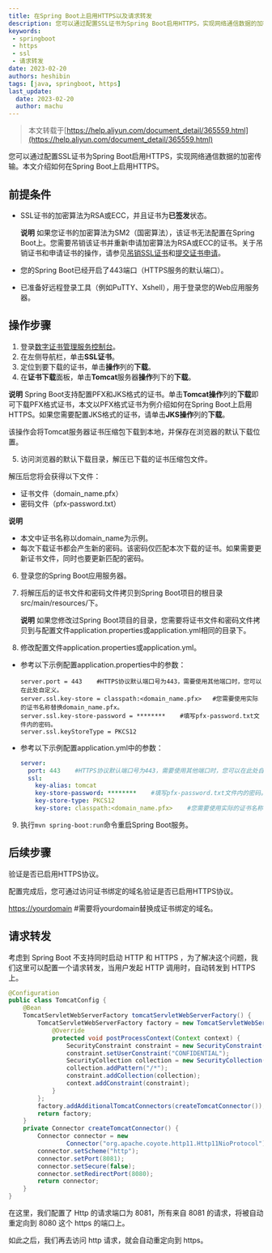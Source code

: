 ```yaml
---
title: 在Spring Boot上启用HTTPS以及请求转发
description: 您可以通过配置SSL证书为Spring Boot启用HTTPS，实现网络通信数据的加密传输。本文介绍如何在Spring Boot上启用HTTPS以及http请求转发至https。
keywords:
 - springboot
 - https
 - ssl
 - 请求转发
date: 2023-02-20
authors: heshibin
tags: [java, springboot, https]
last_update:
  date: 2023-02-20
  author: machu
---
```



> 本文转载于[https://help.aliyun.com/document_detail/365559.html](https://help.aliyun.com/document_detail/365559.html)  


  
您可以通过配置SSL证书为Spring Boot启用HTTPS，实现网络通信数据的加密传输。本文介绍如何在Spring Boot上启用HTTPS。

## 前提条件

- SSL证书的加密算法为RSA或ECC，并且证书为**已签发**状态。

  **说明** 如果您证书的加密算法为SM2（国密算法），该证书无法配置在Spring Boot上。您需要吊销该证书并重新申请加密算法为RSA或ECC的证书。关于吊销证书和申请证书的操作，请参见[吊销SSL证书](https://help.aliyun.com/document_detail/98577.htm#concept-v5s-lxn-yfb)和[提交证书申请](https://help.aliyun.com/document_detail/98574.htm#concept-wxz-3xn-yfb)。

- 您的Spring Boot已经开启了443端口（HTTPS服务的默认端口）。

- 已准备好远程登录工具（例如PuTTY、Xshell），用于登录您的Web应用服务器。



## 操作步骤

1. 登录[数字证书管理服务控制台](https://yundunnext.console.aliyun.com/?p=cas)。
2. 在左侧导航栏，单击**SSL证书**。
3. 定位到要下载的证书，单击**操作**列的**下载**。
4. 在**证书下载**面板，单击**Tomcat**服务器**操作**列下的**下载**。

**说明** Spring Boot支持配置PFX和JKS格式的证书。单击**Tomcat操作**列的**下载**即可下载PFX格式证书，本文以PFX格式证书为例介绍如何在Spring Boot上启用HTTPS。如果您需要配置JKS格式的证书，请单击**JKS操作**列的**下载**。  

该操作会将Tomcat服务器证书压缩包下载到本地，并保存在浏览器的默认下载位置。

5. 访问浏览器的默认下载目录，解压已下载的证书压缩包文件。  

解压后您将会获得以下文件：  

- 证书文件（domain_name.pfx）  
- 密码文件（pfx-password.txt）

**说明** 

- 本文中证书名称以domain_name为示例。  
- 每次下载证书都会产生新的密码。该密码仅匹配本次下载的证书。如果需要更新证书文件，同时也要更新匹配的密码。

6. 登录您的Spring Boot应用服务器。

7. 将解压后的证书文件和密码文件拷贝到Spring Boot项目的根目录src/main/resources/下。

   **说明** 如果您修改过Spring Boot项目的目录，您需要将证书文件和密码文件拷贝到与配置文件application.properties或application.yml相同的目录下。  

8. 修改配置文件application.properties或application.yml。  

- 参考以下示例配置application.properties中的参数：

  ```properties
  server.port = 443    #HTTPS协议默认端口号为443，需要使用其他端口时，您可以在此处自定义。
  server.ssl.key-store = classpath:<domain_name.pfx>   #您需要使用实际的证书名称替换domain_name.pfx。
  server.ssl.key-store-password = ********    #填写pfx-password.txt文件内的密码。
  server.ssl.keyStoreType = PKCS12
  ```

- 参考以下示例配置application.yml中的参数：  

  ```yaml
  server:
    port: 443    #HTTPS协议默认端口号为443，需要使用其他端口时，您可以在此处自定义。
    ssl:
      key-alias: tomcat
      key-store-password: ********    #填写pfx-password.txt文件内的密码。
      key-store-type: PKCS12
      key-store: classpath:<domain_name.pfx>    #您需要使用实际的证书名称替换domain_name.pfx。
  ```

  

9. 执行`mvn spring-boot:run`命令重启Spring Boot服务。    

## 后续步骤

验证是否已启用HTTPS协议。   

配置完成后，您可通过访问证书绑定的域名验证是否已启用HTTPS协议。    

[https://yourdomain](https://yourdomain)   #需要将yourdomain替换成证书绑定的域名。

## 请求转发

考虑到 Spring Boot 不支持同时启动 HTTP 和 HTTPS ，为了解决这个问题，我们这里可以配置一个请求转发，当用户发起 HTTP 调用时，自动转发到 HTTPS 上。

```java
@Configuration
public class TomcatConfig {
    @Bean
    TomcatServletWebServerFactory tomcatServletWebServerFactory() {
        TomcatServletWebServerFactory factory = new TomcatServletWebServerFactory(){
            @Override
            protected void postProcessContext(Context context) {
                SecurityConstraint constraint = new SecurityConstraint();
                constraint.setUserConstraint("CONFIDENTIAL");
                SecurityCollection collection = new SecurityCollection();
                collection.addPattern("/*");
                constraint.addCollection(collection);
                context.addConstraint(constraint);
            }
        };
        factory.addAdditionalTomcatConnectors(createTomcatConnector());
        return factory;
    }
    private Connector createTomcatConnector() {
        Connector connector = new
                Connector("org.apache.coyote.http11.Http11NioProtocol");
        connector.setScheme("http");
        connector.setPort(8081);
        connector.setSecure(false);
        connector.setRedirectPort(8080);
        return connector;
    }
}
```

在这里，我们配置了 Http 的请求端口为 8081，所有来自 8081 的请求，将被自动重定向到 8080 这个 https 的端口上。  

如此之后，我们再去访问 http 请求，就会自动重定向到 https。  

